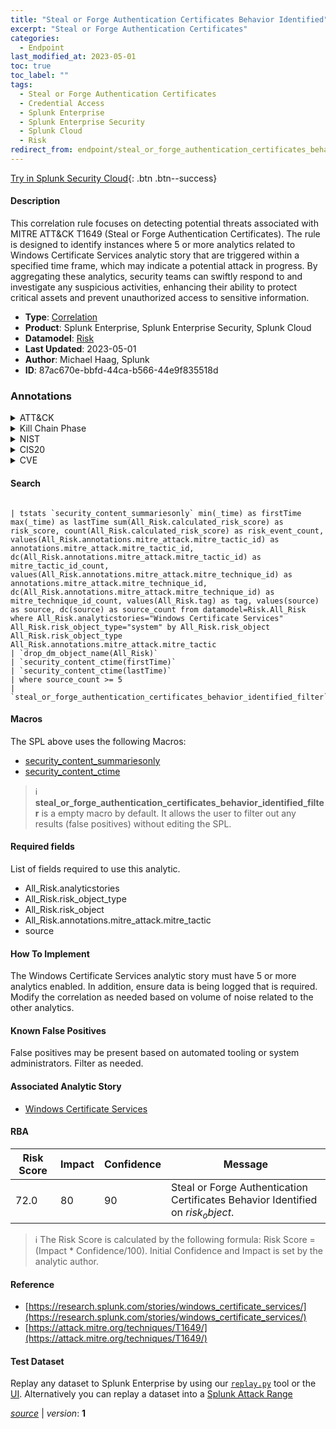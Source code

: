 ```yaml
---
title: "Steal or Forge Authentication Certificates Behavior Identified"
excerpt: "Steal or Forge Authentication Certificates"
categories:
  - Endpoint
last_modified_at: 2023-05-01
toc: true
toc_label: ""
tags:
  - Steal or Forge Authentication Certificates
  - Credential Access
  - Splunk Enterprise
  - Splunk Enterprise Security
  - Splunk Cloud
  - Risk
redirect_from: endpoint/steal_or_forge_authentication_certificates_behavior_identified/
---
```




[Try in Splunk Security Cloud](https://www.splunk.com/en_us/cyber-security.html){: .btn .btn--success}

#### Description

This correlation rule focuses on detecting potential threats associated with MITRE ATT&amp;CK T1649 (Steal or Forge Authentication Certificates). The rule is designed to identify instances where 5 or more analytics related to Windows Certificate Services analytic story that are triggered within a specified time frame, which may indicate a potential attack in progress. By aggregating these analytics, security teams can swiftly respond to and investigate any suspicious activities, enhancing their ability to protect critical assets and prevent unauthorized access to sensitive information.

- **Type**: [Correlation](https://github.com/splunk/security_content/wiki/Detection-Analytic-Types)
- **Product**: Splunk Enterprise, Splunk Enterprise Security, Splunk Cloud
- **Datamodel**: [Risk](https://docs.splunk.com/Documentation/CIM/latest/User/Risk)
- **Last Updated**: 2023-05-01
- **Author**: Michael Haag, Splunk
- **ID**: 87ac670e-bbfd-44ca-b566-44e9f835518d

### Annotations
<details>
  <summary>ATT&CK</summary>

<div markdown="1">

#### [ATT&CK](https://attack.mitre.org/)

| ID          | Technique   | Tactic         |
| ----------- | ----------- |--------------- |
| [T1649](https://attack.mitre.org/techniques/T1649/) | Steal or Forge Authentication Certificates | Credential Access |

</div>
</details>


<details>
  <summary>Kill Chain Phase</summary>

<div markdown="1">

* Exploitation


</div>
</details>


<details>
  <summary>NIST</summary>

<div markdown="1">

* DE.AE



</div>
</details>

<details>
  <summary>CIS20</summary>

<div markdown="1">

* CIS 10



</div>
</details>

<details>
  <summary>CVE</summary>

<div markdown="1">


</div>
</details>


#### Search

```

| tstats `security_content_summariesonly` min(_time) as firstTime max(_time) as lastTime sum(All_Risk.calculated_risk_score) as risk_score, count(All_Risk.calculated_risk_score) as risk_event_count, values(All_Risk.annotations.mitre_attack.mitre_tactic_id) as annotations.mitre_attack.mitre_tactic_id, dc(All_Risk.annotations.mitre_attack.mitre_tactic_id) as mitre_tactic_id_count, values(All_Risk.annotations.mitre_attack.mitre_technique_id) as annotations.mitre_attack.mitre_technique_id, dc(All_Risk.annotations.mitre_attack.mitre_technique_id) as mitre_technique_id_count, values(All_Risk.tag) as tag, values(source) as source, dc(source) as source_count from datamodel=Risk.All_Risk where All_Risk.analyticstories="Windows Certificate Services" All_Risk.risk_object_type="system" by All_Risk.risk_object All_Risk.risk_object_type All_Risk.annotations.mitre_attack.mitre_tactic 
| `drop_dm_object_name(All_Risk)` 
| `security_content_ctime(firstTime)` 
| `security_content_ctime(lastTime)` 
| where source_count >= 5 
| `steal_or_forge_authentication_certificates_behavior_identified_filter`
```

#### Macros
The SPL above uses the following Macros:
* [security_content_summariesonly](https://github.com/splunk/security_content/blob/develop/macros/security_content_summariesonly.yml)
* [security_content_ctime](https://github.com/splunk/security_content/blob/develop/macros/security_content_ctime.yml)

> :information_source:
> **steal_or_forge_authentication_certificates_behavior_identified_filter** is a empty macro by default. It allows the user to filter out any results (false positives) without editing the SPL.



#### Required fields
List of fields required to use this analytic.
* All_Risk.analyticstories
* All_Risk.risk_object_type
* All_Risk.risk_object
* All_Risk.annotations.mitre_attack.mitre_tactic
* source



#### How To Implement
The Windows Certificate Services analytic story must have 5 or more analytics enabled. In addition, ensure data is being logged that is required. Modify the correlation as needed based on volume of noise related to the other analytics.
#### Known False Positives
False positives may be present based on automated tooling or system administrators. Filter as needed.

#### Associated Analytic Story
* [Windows Certificate Services](/stories/windows_certificate_services)




#### RBA

| Risk Score  | Impact      | Confidence   | Message      |
| ----------- | ----------- |--------------|--------------|
| 72.0 | 80 | 90 | Steal or Forge Authentication Certificates Behavior Identified on $risk_object$. |


> :information_source:
> The Risk Score is calculated by the following formula: Risk Score = (Impact * Confidence/100). Initial Confidence and Impact is set by the analytic author.


#### Reference

* [https://research.splunk.com/stories/windows_certificate_services/](https://research.splunk.com/stories/windows_certificate_services/)
* [https://attack.mitre.org/techniques/T1649/](https://attack.mitre.org/techniques/T1649/)



#### Test Dataset
Replay any dataset to Splunk Enterprise by using our [`replay.py`](https://github.com/splunk/attack_data#using-replaypy) tool or the [UI](https://github.com/splunk/attack_data#using-ui).
Alternatively you can replay a dataset into a [Splunk Attack Range](https://github.com/splunk/attack_range#replay-dumps-into-attack-range-splunk-server)




[*source*](https://github.com/splunk/security_content/tree/develop/detections/endpoint/steal_or_forge_authentication_certificates_behavior_identified.yml) \| *version*: **1**